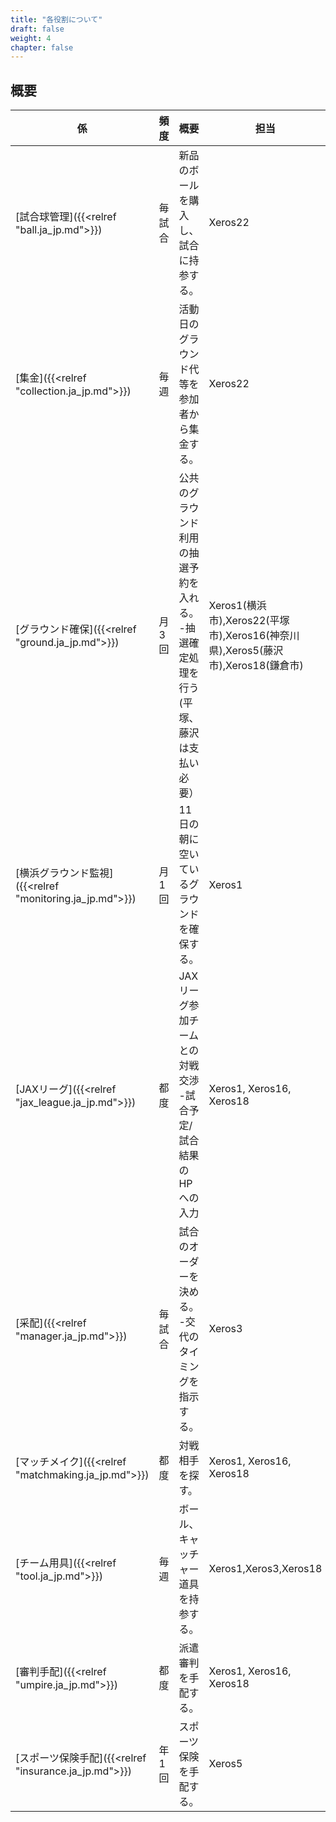 ```yaml
---
title: "各役割について"
draft: false
weight: 4
chapter: false
---
```


## 概要

|係|頻度|概要|担当|
|-|-|-|-|
|[試合球管理]({{<relref "ball.ja_jp.md">}})|毎試合|新品のボールを購入し、試合に持参する。|Xeros22|
|[集金]({{<relref "collection.ja_jp.md">}})|毎週|活動日のグラウンド代等を参加者から集金する。|Xeros22|
|[グラウンド確保]({{<relref "ground.ja_jp.md">}})|月3回|公共のグラウンド利用の抽選予約を入れる。<BR>-抽選確定処理を行う(平塚、藤沢は支払い必要）|Xeros1(横浜市),Xeros22(平塚市),Xeros16(神奈川県),Xeros5(藤沢市),Xeros18(鎌倉市)|
|[横浜グラウンド監視]({{<relref "monitoring.ja_jp.md">}})|月1回|11日の朝に空いているグラウンドを確保する。|Xeros1|
|[JAXリーグ]({{<relref "jax_league.ja_jp.md">}})|都度|JAXリーグ参加チームとの対戦交渉<BR>-試合予定/試合結果のHPへの入力|Xeros1, Xeros16, Xeros18|
|[采配]({{<relref "manager.ja_jp.md">}})|毎試合|試合のオーダーを決める。<BR>-交代のタイミングを指示する。|Xeros3|
|[マッチメイク]({{<relref "matchmaking.ja_jp.md">}})|都度|対戦相手を探す。|Xeros1, Xeros16, Xeros18|
|[チーム用具]({{<relref "tool.ja_jp.md">}})|毎週|ボール、キャッチャー道具を持参する。|Xeros1,Xeros3,Xeros18|
|[審判手配]({{<relref "umpire.ja_jp.md">}})|都度|派遣審判を手配する。|Xeros1, Xeros16, Xeros18|
|[スポーツ保険手配]({{<relref "insurance.ja_jp.md">}})|年1回|スポーツ保険を手配する。|Xeros5|
